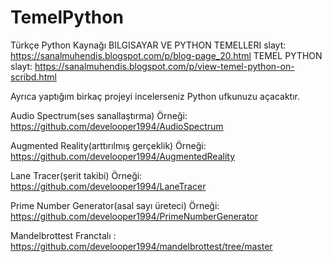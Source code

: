 # TemelPython
Türkçe Python Kaynağı
BILGISAYAR VE PYTHON TEMELLERI slayt: https://sanalmuhendis.blogspot.com/p/blog-page_20.html
TEMEL PYTHON slayt: https://sanalmuhendis.blogspot.com/p/view-temel-python-on-scribd.html

Ayrıca yaptığım birkaç projeyi incelerseniz Python ufkunuzu açacaktır.

Audio Spectrum(ses sanallaştırma) Örneği: 
  https://github.com/develooper1994/AudioSpectrum
  
Augmented Reality(arttırılmış gerçeklik) Örneği: 
  https://github.com/develooper1994/AugmentedReality
  
Lane Tracer(şerit takibi) Örneği: 
  https://github.com/develooper1994/LaneTracer
  
Prime Number Generator(asal sayı üreteci) Örneği: 
  https://github.com/develooper1994/PrimeNumberGenerator
  
Mandelbrottest Franctalı : 
  https://github.com/develooper1994/mandelbrottest/tree/master
